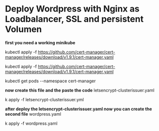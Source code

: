 <h1><strong>Deploy Wordpress with Nginx as Loadbalancer, SSL and persistent Volumen</strong></h1>
<strong>first you need a working minikube</strong>

kubectl apply -f https://github.com/cert-manager/cert-manager/releases/download/v1.9.1/cert-manager.yaml

kubectl apply -f https://github.com/cert-manager/cert-manager/releases/download/v1.9.1/cert-manager.yaml

kubectl get pods --namespace cert-manager

<strong>now create this file and the paste the code</strong>
letsencrypt-clusterissuer.yaml

k apply -f letsencrypt-clusterissuer.yml

<strong>after deploy the letsencrypt-clusterissuer.yaml now you can create the second file</strong> 
wordpress.yaml

k apply -f wordpress.yaml
